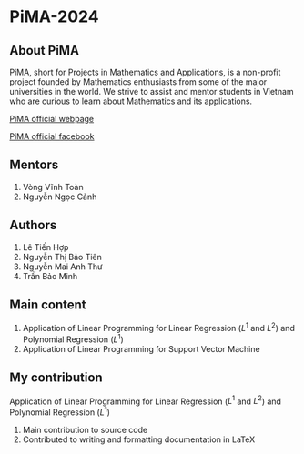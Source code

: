 # PiMA-2024

## About PiMA
PiMA, short for Projects in Mathematics and Applications, is a non-profit project founded by Mathematics enthusiasts from some of the major universities in the world. We strive to assist and mentor students in Vietnam who are curious to learn about Mathematics and its applications.

[PiMA official webpage](https://pimavn.github.io)

[PiMA official facebook](https://www.facebook.com/pima.vn)


## Mentors
1. Vòng Vĩnh Toàn
2. Nguyễn Ngọc Cảnh

## Authors
1. Lê Tiến Hợp
2. Nguyễn Thị Bảo Tiên
3. Nguyễn Mai Anh Thư
4. Trần Bảo Minh

## Main content
1. Application of Linear Programming for Linear Regression ($L^1$ and $L^2$) and Polynomial Regression ($L^1$)
2. Application of Linear Programming for Support Vector Machine

## My contribution
Application of Linear Programming for Linear Regression ($L^1$ and $L^2$) and Polynomial Regression ($L^1$)
1. Main contribution to source code
2. Contributed to writing and formatting documentation in LaTeX
